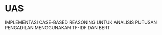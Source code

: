 # UAS
IMPLEMENTASI CASE-BASED REASONING UNTUK ANALISIS PUTUSAN PENGADILAN MENGGUNAKAN TF-IDF DAN BERT
